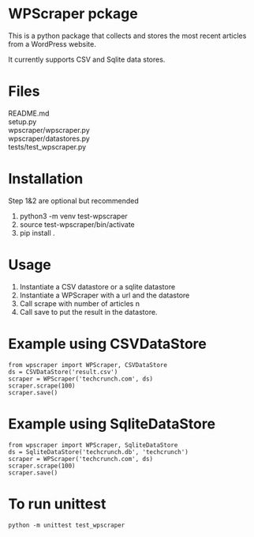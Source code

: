 # WPScraper pckage

This is a python package that collects and stores the most recent articles from a WordPress website.

It currently supports CSV and Sqlite data stores.

# Files
README.md   
setup.py   
wpscraper/wpscraper.py  
wpscraper/datastores.py   
tests/test_wpscraper.py  

# Installation
Step 1&2 are optional but recommended  
1. python3 -m venv test-wpscraper   
2. source test-wpscraper/bin/activate   
3. pip install .  

# Usage
1. Instantiate a CSV datastore or a sqlite datastore   
2. Instantiate a WPScraper with a url and the datastore  
3. Call scrape with number of articles n   
4. Call save to put the result in the datastore. 

# Example using CSVDataStore
```
from wpscraper import WPScraper, CSVDataStore  
ds = CSVDataStore('result.csv')  
scraper = WPScraper('techcrunch.com', ds)   
scraper.scrape(100)  
scraper.save()  
```

# Example using SqliteDataStore
```
from wpscraper import WPScraper, SqliteDataStore  
ds = SqliteDataStore('techcrunch.db', 'techcrunch')  
scraper = WPScraper('techcrunch.com', ds)  
scraper.scrape(100)  
scraper.save()  
```

# To run unittest
```
python -m unittest test_wpscraper  
```

